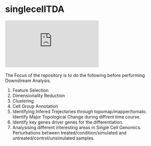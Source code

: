 # singlecellTDA

![PipeLine](https://github.com/rohitpalsingh/singlecellTDA/blob/main/TDAscPipeline.pdf?raw=true)


The Focus of the repository is to do the following before performing Downstream Analysis.
1.  Feature Selection
2.  Dimensionality Reduction
3.  Clustering
4.  Cell Group Annotation
5.  Identifying Infered Trejectories through topomap/mapper/tomato. Identify Major Topological Change during diffrent time course.
6.  Identify key genes driver genes for the differentiation.
7.  Analysising different interesting areas in Single Cell Genomics. Perturbations between treated/condition/simulated and untreated/control/unsimulated samples.
